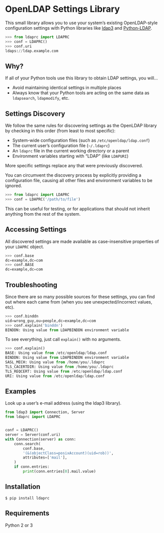 # OpenLDAP Settings Library #

This small library allows you to use your system’s existing OpenLDAP-style configuration settings with Python libraries like [ldap3][1] and [Python-LDAP][2].

```python
>>> from ldaprc import LDAPRC
>>> conf = LDAPRC()
>>> conf.uri
ldaps://ldap.example.com
```

## Why? ##

If all of your Python tools use this library to obtain LDAP settings, you will…

  * Avoid maintaining identical settings in multiple places
  * Always know that your Python tools are acting on the same data as `ldapsearch`, `ldapmodify`, etc.

## Settings Discovery ##

We follow the same rules for discovering settings as the OpenLDAP library by checking in this order (from least to most specific):

  * System-wide configuration files (such as `/etc/openldap/ldap.conf`)
  * The current user’s configuration file (`~/.ldaprc`)
  * An `ldaprc` file in the current working directory or a parent
  * Environment variables starting with “LDAP” (like `LDAPURI`)

More specific settings replace any that were previously discovered.

You can circumvent the discovery process by explicitly providing a configuration file, causing all other files and environment variables to be ignored.

```python
>>> from ldaprc import LDAPRC
>>> conf = LDAPRC('/path/to/file')
```

This can be useful for testing, or for applications that should not inherit anything from the rest of the system.

## Accessing Settings ##

All discovered settings are made available as case-insensitive properties of your `LDAPRC` object.

```python
>>> conf.base
dc=example,dc=com
>>> conf.BASE
dc=example,dc=com
```

## Troubleshooting ##

Since there are so many possible sources for these settings, you can find out where each came from (when you see unexpected/incorrect values, etc).

```python
>>> conf.binddn
uid=wrong_guy,ou=people,dc=example,dc=com
>>> conf.explain('binddn')
BINDDN: Using value from LDAPBINDDN environment variable
```

To see everything, just call `explain()` with no arguments.

```python
>>> conf.explain()
BASE: Using value from /etc/openldap/ldap.conf
BINDDN: Using value from LDAPBINDDN environment variable
SASL_MECH: Using value from /home/you/.ldaprc
TLS_CACERTDIR: Using value from /home/you/.ldaprc
TLS_REQCERT: Using value from /etc/openldap/ldap.conf
URI: Using value from /etc/openldap/ldap.conf
```

## Examples ##

Look up a user’s e-mail address (using the ldap3 library).

```python
from ldap3 import Connection, Server
from ldaprc import LDAPRC


conf = LDAPRC()
server = Server(conf.uri)
with Connection(server) as conn:
    conn.search(
        conf.base,
        '(&(objectClass=posixAccount)(uid=rob))',
        attributes=['mail'],
    )
    if conn.entries:
        print(conn.entries[0].mail.value)
```

## Installation ##

```console
$ pip install ldaprc
```

## Requirements ##

Python 2 or 3

[1]: https://github.com/cannatag/ldap3
[2]: https://www.python-ldap.org/
